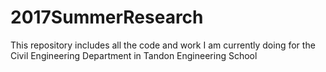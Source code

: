 # 2017SummerResearch
This repository includes all the code and work I am currently doing for the Civil Engineering Department in Tandon Engineering School
